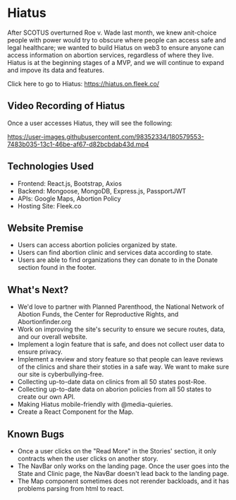 # Hiatus

After SCOTUS overturned Roe v. Wade last month, we knew anit-choice people with power would try to obscure where people can access safe and legal healthcare; we wanted to build Hiatus on web3 to ensure anyone can access information on abortion services, regardless of where they live. Hiatus is at the beginning stages of a MVP, and we will continue to expand and impove its data and features.

Click here to go to Hiatus: https://hiatus.on.fleek.co/

## Video Recording of Hiatus
Once a user accesses Hiatus, they will see the following:

https://user-images.githubusercontent.com/98352334/180579553-7483b035-13c1-46be-af67-d82bcbdab43d.mp4

## Technologies Used
- Frontend: React.js, Bootstrap, Axios
- Backend: Mongoose, MongoDB, Express.js, PassportJWT
- APIs: Google Maps, Abortion Policy
- Hosting Site: Fleek.co

## Website Premise
- Users can access abortion policies organized by state.
- Users can find abortion clinic and services data according to state. 
- Users are able to find organizations they can donate to in the Donate section found in the footer. 

## What's Next?
- We'd love to partner with Planned Parenthood, the National Network of Abotion Funds, the Center for Reproductive Rights, and Abortionfinder.org
- Work on improving the site's security to ensure we secure routes, data, and our overall website.
- Implement a login feature that is safe, and does not collect user data to ensure privacy.
- Implement a review and story feature so that people can leave reviews of the clinics and share their stoties in a safe way. We want to make sure our site is cyberbullying-free.
- Collecting up-to-date data on clinics from all 50 states post-Roe.
- Collecting up-to-date data on aborion policies from all 50 states to create our own API.
- Making Hiatus mobile-friendly with @media-quieries.
- Create a React Component for the Map.

## Known Bugs
- Once a user clicks on the "Read More" in the Stories' section, it only contracts when the user clicks on another story. 
- The NavBar only works on the landing page. Once the user goes into the State and Clinic page, the NavBar doesn't lead back to the landing page.
- The Map component sometimes does not rerender backloads, and it has problems parsing from html to react.


